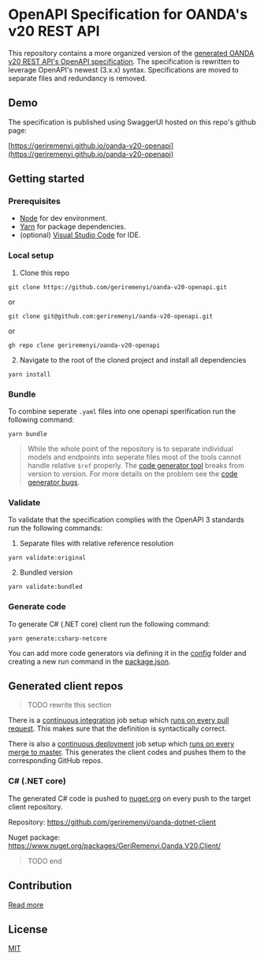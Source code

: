 # OpenAPI Specification for OANDA's v20 REST API

This repository contains a more organized version of the [generated OANDA v20 REST API's OpenAPI specification](https://github.com/oanda/v20-openapi). The specification is rewritten to leverage OpenAPI's newest (3.x.x) syntax. Specifications are moved to separate files and redundancy is removed.

## Demo

The specification is published using SwaggerUI hosted on this repo's github page:

[https://geriremenyi.github.io/oanda-v20-openapi](https://geriremenyi.github.io/oanda-v20-openapi)

## Getting started

### Prerequisites

- [Node](https://nodejs.org/en/) for dev environment.
- [Yarn](https://classic.yarnpkg.com/en/docs/install) for package dependencies.
- (optional) [Visual Studio Code](https://code.visualstudio.com/) for IDE.

### Local setup

1. Clone this repo

```console
git clone https://github.com/geriremenyi/oanda-v20-openapi.git
```
or
```console
git clone git@github.com:geriremenyi/oanda-v20-openapi.git
```
or
```console
gh repo clone geriremenyi/oanda-v20-openapi
```

2. Navigate to the root of the cloned project and install all dependencies
```console
yarn install
```

### Bundle

To combine seperate `.yaml` files into one openapi sperification run the following command:
```console
yarn bundle
```

>While the whole point of the repository is to separate individual models and endpoints into seperate files most of the tools cannot handle relative `$ref` properly. The [code generator tool](https://github.com/OpenAPITools/openapi-generator) breaks from version to version. For more details on the problem see the [code generator bugs](https://github.com/OpenAPITools/openapi-generator/issues?q=is%3Aissue+is%3Aopen+relative+ref+).

### Validate

To validate that the specification complies with the OpenAPI 3 standards run the following commands:

1. Separate files with relative reference resolution
```console
yarn validate:original
```
2. Bundled version
```console
yarn validate:bundled
```

### Generate code

To generate C# (.NET core) client run the following command:
```console
yarn generate:csharp-netcore
```

You can add more code generators via defining it in the [config](config) folder and creating a new run command in the [package.json](package.json).

## Generated client repos

> TODO rewrite this section

There is a [continuous integration](.github/workflows/continuous_integration.yaml) job setup which [runs on every pull request](https://github.com/geriremenyi/oanda-dotnet-client/actions?query=workflow%3A%22Continuous+Integration%22). This makes sure that the definition is syntactically correct.

There is also a [continuous deployment](.github/workflows/continuous_deployment.yaml) job setup which [runs on every merge to master](https://github.com/geriremenyi/oanda-dotnet-client/actions?query=workflow%3A%22Continuous+Deployment%22). This generates the client codes and pushes them to the corresponding GitHub repos.

### C# (.NET core)

The generated C# code is pushed to [nuget.org](https://www.nuget.org/) on every push to the target client repository.

Repository: https://github.com/geriremenyi/oanda-dotnet-client

Nuget package: https://www.nuget.org/packages/GeriRemenyi.Oanda.V20.Client/

> TODO end

## Contribution

[Read more](CONTRIBUTING.md)

## License

[MIT](LICENSE)